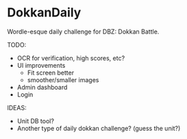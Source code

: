 # DokkanDaily
Wordle-esque daily challenge for DBZ: Dokkan Battle.


TODO:
* OCR for verification, high scores, etc?
* UI improvements
	- Fit screen better
	- smoother/smaller images
* Admin dashboard
* Login

IDEAS:
* Unit DB tool?
* Another type of daily dokkan challenge? (guess the unit?)